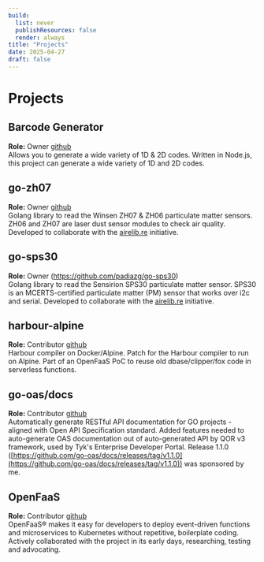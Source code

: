 ```yaml
---
build:
  list: never
  publishResources: false
  render: always
title: "Projects"
date: 2025-04-27
draft: false
---
```


# Projects

## Barcode Generator 
**Role:** Owner  [github](https://github.com/padiazg/barcode-generator)  
Allows you to generate a wide variety of 1D & 2D codes. Written in Node.js, this project can generate a wide variety of 1D and 2D codes.

## go-zh07
**Role:** Owner [github](https://github.com/padiazg/go-zh07)  
Golang library to read the Winsen ZH07 & ZH06 particulate matter sensors. ZH06 and ZH07 are laser dust sensor modules to check air quality. Developed to collaborate with the [airelib.re](https://airelib.re/) initiative.

## go-sps30
**Role:** Owner (https://github.com/padiazg/go-sps30)  
Golang library to read the Sensirion SPS30 particulate matter sensor. SPS30 is an MCERTS-certified particulate matter (PM) sensor that works over i2c and serial. Developed to collaborate with the [airelib.re](https://airelib.re/) initiative.

## harbour-alpine
**Role:** Contributor [github](https://github.com/padiazg/harbour-alpine)  
Harbour compiler on Docker/Alpine. Patch for the Harbour compiler to run on Alpine. Part of an OpenFaaS PoC to reuse old dbase/clipper/fox code in serverless functions.

## go-oas/docs
**Role:** Contributor  [github](https://github.com/go-oas/docs)  
Automatically generate RESTful API documentation for GO projects - aligned with Open API Specification standard. Added features needed to auto-generate OAS documentation out of auto-generated API by QOR v3 framework, used by Tyk's Enterprise Developer Portal. Release 1.1.0 ([https://github.com/go-oas/docs/releases/tag/v1.1.0](https://github.com/go-oas/docs/releases/tag/v1.1.0)) was sponsored by me.

## OpenFaaS
**Role:** Contributor  [github](https://github.com/openfaas/faas/blob/master/community.md)  
OpenFaaS® makes it easy for developers to deploy event-driven functions and microservices to Kubernetes without repetitive, boilerplate coding. Actively collaborated with the project in its early days, researching, testing and advocating.
